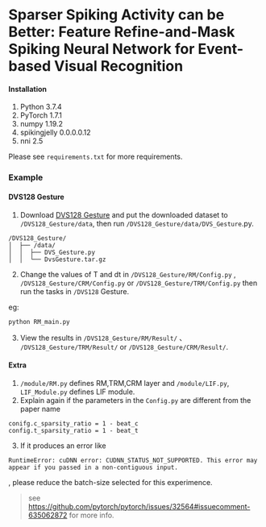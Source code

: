# Sparser Spiking Activity can be Better: Feature Refine-and-Mask Spiking Neural Network for Event-based Visual Recognition

#### Installation

1. Python 3.7.4
2. PyTorch 1.7.1
3. numpy 1.19.2
4. spikingjelly 0.0.0.0.12
5. nni 2.5

Please see `requirements.txt` for more requirements.

### **Example**

#### DVS128 Gesture

1. Download [DVS128 Gesture](https://www.research.ibm.com/dvsgesture/) and put the downloaded dataset to `/DVS128_Gesture/data`, then run `/DVS128_Gesture/data/DVS_Gesture`.py.

```
/DVS128_Gesture/
│  ├── /data/
│  │  ├── DVS_Gesture.py
│  │  └── DvsGesture.tar.gz
```

2. Change the values of T and dt in `/DVS128_Gesture/RM/Config.py` , `/DVS128_Gesture/CRM/Config.py` or `/DVS128_Gesture/TRM/Config.py` then run the tasks in `/DVS128` Gesture.

eg:

```
python RM_main.py
```

3. View the results in `/DVS128_Gesture/RM/Result/` 、 `/DVS128_Gesture/TRM/Result/` or `/DVS128_Gesture/CRM/Result/`.


#### Extra

1. `/module/RM.py` defines RM,TRM,CRM layer and `/module/LIF.py`, `LIF_Module.py` defines LIF module.
2. Explain again if the parameters in the `Config.py` are different from the paper name

```
conifg.c_sparsity_ratio = 1 - beat_c
config.t_sparsity_ratio = 1 - beat_t
```

3. If it produces an error like

```
RuntimeError: cuDNN error: CUDNN_STATUS_NOT_SUPPORTED. This error may appear if you passed in a non-contiguous input.
```

, please reduce the batch-size selected for this experimence.

> see https://github.com/pytorch/pytorch/issues/32564#issuecomment-635062872 for more info.
